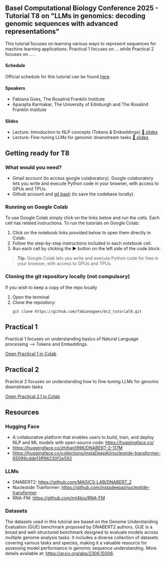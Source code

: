 ## Basel Computational Biology Conference 2025 - Tutorial T8 on "LLMs in genomics: decoding genomic sequences with advanced representations"

This tutorial focuses on learning various ways to represent sequences for machine learning applications. Practical 1 focuses on ... while Practical 2 focuses on ... .

#### Schedule
Official schedule for this tutorial can be found [here](https://www.bc2.ch/tutorials-workshops).

#### Speakers
- Fabiana Goes, The Rosalind Franklin Institute
- Aparajita Karmakar, The University of Edinburgh and The Rosalind Franklin Institute

#### Slides
- Lecture: Introduction to NLP concepts (Tokens & Embeddings) [📁 slides](/slides/Part1_Representation_Learning_for_Nucleic_Acid_Sequences.pdf)
- Lecture: Fine-tuning LLMs for genomic downstream tasks [📁 slides](/slides/Part2_Representation_Learning_Embeddings.pdf)
  
## Getting ready for T8
### What would you need?

- Gmail account (to access google colaboratory). Google colaboratory lets you write and execute Python code in your browser, with access to GPUs and TPUs.
- Github account  and [git bash](https://git-scm.com/downloads) (to save the codebase locally).

### Running on Google Colab

To use Google Colab simply click on the links below and run the cells. Each cell has related instructions. To run the tutorials on Google Colab:

1. Click on the notebook links provided below to open them directly in Colab.
2. Follow the step-by-step instructions included in each notebook cell.
3. Run each cell by clicking the ▶️ button on the left side of the code block.

> **Tip:** Google Colab lets you write and execute Python code for free in your browser, with access to GPUs and TPUs.

### Cloning the git repository locally (not compulsory)

If you wish to keep a copy of the repo locally

1. Open the terminal
2. Clone the repository:
   ```bash
   git clone https://github.com/fabianagoes/bc2_tutorial8.git
   ```

## Practical 1

Practical 1 focuses on understanding basics of Natural Language processing --> Tokens and Embeddings.

[Open Practical 1 in Colab](https://colab.research.google.com/github/fabianagoes/bc2_tutorial8/blob/main/BC2_Tutorial_Part1.ipynb)

## Practical 2

Practical 2 focuses on understanding how to fine-tuning LLMs for genomic downstream tasks

[Open Practical 2.1 in Colab](https://colab.research.google.com/github/fabianagoes/bc2_tutorial8/blob/main/BC2_Tutorial_Part2.ipynb)

## Resources

### Hugging Face
- A collaborative platform that enables users to build, train, and deploy NLP and ML models with open-source code: https://huggingface.co/
- https://huggingface.co/zhihan1996/DNABERT-2-117M
- https://huggingface.co/collections/InstaDeepAI/nucleotide-transformer-65099cdde13ff96230f2e592

### LLMs
- DNABERT2: https://github.com/MAGICS-LAB/DNABERT_2
- Nucleotide Tranformer: https://github.com/instadeepai/nucleotide-transformer
- RNA-FM: https://github.com/ml4bio/RNA-FM

### Datasets

The datasets used in this tutorial are based on the Genome Understanding Evaluation (GUE) benchmark proposed by DNABERT2 authors. GUE is a broad and well-structured benchmark designed to evaluate models across multiple genome analysis tasks. It includes a diverse collection of datasets covering various tasks and species, making it a valuable resource for assessing model performance in genomic sequence understanding. More details available at: https://arxiv.org/abs/2306.15006.